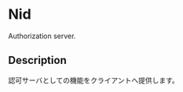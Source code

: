 # Nid

Authorization server.

## Description

認可サーバとしての機能をクライアントへ提供します。

<!-- ## DEMO -->


<!-- ## Features

"hoge"のセールスポイントや差別化などを説明する -->

<!-- ## Requirement

"hoge"を動かすのに必要なライブラリなどを列挙する

- huga 3.5.2
- hogehuga 1.0.2 -->

<!-- ## Installation

Requirement で列挙したライブラリなどのインストール方法を説明する

```bash
pip install huga_package
``` -->

<!-- ## Usage

DEMO の実行方法など、"hoge"の基本的な使い方を説明する

```bash
git clone https://github.com/hoge/~
cd examples
python demo.py
``` -->

<!-- # Note

注意点などがあれば書く -->

<!-- # Author

作成情報を列挙する

- 作成者
- 所属
- E-mail -->

<!-- # License

ライセンスを明示する

"hoge" is under [MIT license](https://en.wikipedia.org/wiki/MIT_License). -->
